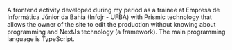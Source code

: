 A frontend activity developed during my period as a trainee at Empresa de Informática Júnior da Bahia (Infojr - UFBA) with Prismic technology that allows the owner of the site to edit the production without knowing about programming and NextJs technology (a framework). The main programming language is TypeScript.
